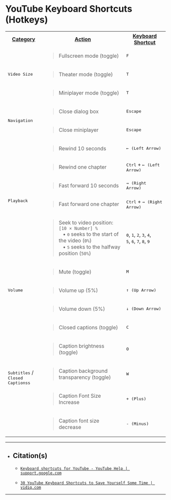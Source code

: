 <!-- ------------------------------ -->
<!-- https://github.com/mcavallo-git/Coding/blob/main/hotkeys/youtube-hotkeys.md -->
<!-- ------------------------------ -->

# YouTube Keyboard Shortcuts (Hotkeys)

<!-- ------------------------------ -->

  <table>
    <tr>
      <th><u>Category</u></th>
      <th><u>Action</u></th>
      <th><u>Keyboard Shortcut</u></th>
    </tr>
    <!-- ------------------------------------------------------------ -->
    <tr>
      <td rowspan="4"><kbd>Video Size</kbd></td>
    </tr>
    <tr>
      <td><blockquote>Fullscreen mode (toggle)</blockquote></td>
      <td><kbd>F</kbd></td>
    </tr>
    <tr>
      <td><blockquote>Theater mode (toggle)</blockquote></td>
      <td><kbd>T</kbd></td>
    </tr>
    <tr>
      <td><blockquote>Miniplayer mode (toggle)</blockquote></td>
      <td><kbd>T</kbd></td>
    </tr>
    <!-- ------------------------------------------------------------ -->
    <tr>
      <td rowspan="3"><kbd>Navigation</kbd></td>
    </tr>
    <tr>
      <td><blockquote>Close dialog box</blockquote></td>
      <td><kbd>Escape</kbd></td>
    </tr>
    <tr>
      <td><blockquote>Close miniplayer</blockquote></td>
      <td><kbd>Escape</kbd></td>
    </tr>
    <!-- ------------------------------------------------------------ -->
    <tr>
      <td rowspan="6"><kbd>Playback</kbd></td>
    </tr>
    <tr>
      <td><blockquote>Rewind 10 seconds</blockquote></td>
      <td><kbd>← (Left Arrow)</kbd></td>
    </tr>
    <tr>
      <td><blockquote>Rewind one chapter</blockquote></td>
      <td><kbd>Ctrl</kbd> + <kbd>← (Left Arrow)</kbd></td>
    </tr>
    <tr>
      <td><blockquote>Fast forward 10 seconds</blockquote></td>
      <td><kbd>→ (Right Arrow)</kbd></td>
    </tr>
    <tr>
      <td><blockquote>Fast forward one chapter</blockquote></td>
      <td><kbd>Ctrl</kbd> + <kbd>→ (Right Arrow)</kbd></td>
    </tr>
    <tr>
      <td><blockquote>Seek to video position: <code>[10 × Number] %</code><br />&nbsp;&nbsp;&nbsp;&bull;&nbsp;<kbd>0</kbd> seeks to the start of the video (<code>0%</code>)<br />&nbsp;&nbsp;&nbsp;&bull;&nbsp;<kbd>5</kbd> seeks to the halfway position (<code>50%</code>)</blockquote></td>
      <td><kbd>0</kbd>, <kbd>1</kbd>, <kbd>2</kbd>, <kbd>3</kbd>, <kbd>4</kbd>,<br /><kbd>5</kbd>, <kbd>6</kbd>, <kbd>7</kbd>, <kbd>8</kbd>, <kbd>9</kbd> </td>
    </tr>
    <!-- ------------------------------------------------------------ -->
    <tr>
      <td rowspan="4"><kbd>Volume</kbd></td>
    </tr>
    <tr>
      <td><blockquote>Mute (toggle)</blockquote></td>
      <td><kbd>M</kbd></td>
    </tr>
    <tr>
      <td><blockquote>Volume up (5%)</blockquote></td>
      <td><kbd>↑ (Up Arrow)</kbd></td>
    </tr>
    <tr>
      <td><blockquote>Volume down (5%)</blockquote></td>
      <td><kbd>↓ (Down Arrow)</kbd></td>
    </tr>
    <!-- ------------------------------------------------------------ -->
    <tr>
      <td rowspan="6"><kbd>Subtitles</kbd> /<br /><kbd>Closed Captionss</kbd></td>
    </tr>
    <tr>
      <td><blockquote>Closed captions (toggle)</blockquote></td>
      <td><kbd>C</kbd></td>
    </tr>
    <tr>
      <td><blockquote>Caption brightness (toggle)</blockquote></td>
      <td><kbd>O</kbd></td>
    </tr>
    <tr>
      <td><blockquote>Caption background transparency (toggle)</blockquote></td>
      <td><kbd>W</kbd></td>
    </tr>
    <tr>
      <td><blockquote>Caption Font Size Increase</blockquote></td>
      <td><kbd>+ (Plus)</kbd></td>
    </tr>
    <tr>
      <td><blockquote>Caption font size decrease</blockquote></td>
      <td><kbd>- (Minus)</kbd></td>
    </tr>
    <!-- ------------------------------------------------------------ -->
  </table>

<!-- ------------------------------ -->

***
- ## Citation(s)

  - [`Keyboard shortcuts for YouTube - YouTube Help | support.google.com`](https://support.google.com/youtube/answer/7631406?hl=en)

  - [`30 YouTube Keyboard Shortcuts to Save Yourself Some Time | vidiq.com`](https://vidiq.com/blog/post/30-youtube-keyboard-shortcuts/)

<!-- ------------------------------ -->

***
